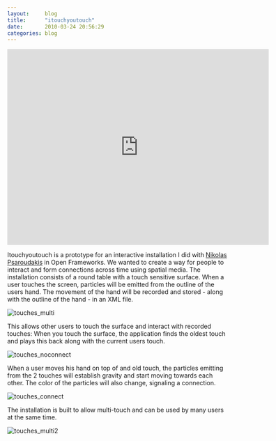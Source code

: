 ```yaml
---
layout:     blog
title:      "itouchyoutouch"
date:       2010-03-24 20:56:29
categories: blog
---
```


<iframe src="http://player.vimeo.com/video/10443431?title=0&amp;byline=0&amp;portrait=0&amp;color=ffd663" width="600" height="450" frameborder="0"> </iframe>

Itouchyoutouch is a prototype for an interactive installation I did with <a target="_blank" href="http://www.addictivelabs.com/">Nikolas Psaroudakis</a> in Open Frameworks. We wanted to create a way for people to interact and form connections across time using spatial media. The installation consists of a round table with a touch sensitive surface. When a user touches the screen, particles will be emitted from the outline of the users hand. The movement of the hand will be recorded and stored - along with the outline of the hand - in an XML file.

<img alt="touches_multi" src="{% asset_path blog/touches_multi.jpg %}" />

This allows other users to touch the surface and interact with recorded touches: When you touch the surface, the application finds the oldest touch and plays this back along with the current users touch.

<img alt="touches_noconnect" src="{% asset_path blog/touches_noconnect.jpg %}" />

When a user moves his hand on top of and old touch, the particles emitting from the 2 touches will establish gravity and start moving towards each other. The color of the particles will also change, signaling a connection.

<img alt="touches_connect" src="{% asset_path blog/touches_connect.jpg %}" />

The installation is built to allow multi-touch and can be used by many users at the same time.

<img alt="touches_multi2" src="{% asset_path blog/touches_multi2.jpg %}" />